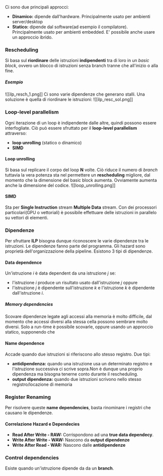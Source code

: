 Ci sono due principali approcci:
- **Dinamico:** dipende dall'hardware. Principalmente usato per ambienti server/desktop
- **Statico:** dipende dal software(ad esempio il compilatore). Principalmente usato per ambienti embedded.
E' possibile anche usare un approccio ibrido.

### Rescheduling
Si basa sul **riordinare** delle istruzioni **indipendenti** tra di loro in un *basic block*, ovvero un blocco di istruzioni senza branch tranne che all'inizio o alla fine.
##### Esempio
![[ilp_resch_1.png]]
Ci sono varie dipendenze che generano stalli. 
Una soluzione è quella di riordinare le istruzioni:
![[ilp_resc_sol.png]]

### Loop-level parallelism
Ogni iterazione di un loop è indipendente dalle altre, quindi possono essere interfogliate.
Ciò può essere sfruttato per il **loop-level parallelism** attraverso:
- **loop unrolling** (statico o dinamico)
- **SIMD**
#### Loop unrolling
Si basa sul replicare il corpo del loop **N** volte.
Ciò riduce il numero di *branch* tuttavia la vera potenza sta nel permettere un **rescheduling** migliore, dal momento che la dimensione del basic block aumenta.
Ovviamente aumenta anche la dimensione del codice.
![[loop_unrolling.png]]

#### SIMD
Sta per **Single Instruction** stream **Multiple Data** stream.
Con dei processori particolari(GPU o vettoriali) è possibile effettuare delle istruzioni in parallelo su vettori di elementi.

### Dipendenze
Per sfruttare **ILP** bisogna dunque riconoscere le varie dipendenze tra le istruzioni.
Le dipendenze fanno parte del programma.
Gli hazard sono proprietà dell'organizzazione della pipeline.
Esistono 3 tipi di dipendenze.

#### Data dependence
Un'istruzione *i* è data dependent  da una istruzione *j* se:
- l'istruzione *i* produce un risultato usato dall'istruzione *j*
  oppure
- l'istruzione *j* è dipendente sull'istruzione *k* e l'istruzione *k* è dipendente dall'istruzione *i*. 
##### Memory dependencies
Scovare dipendenze legate agli accessi alla memoria è molto difficile, dal momento che accessi diversi alla stessa cella possono sembrare molto diversi.
Solo a run-time è possibile scovarle, oppure usando un approccio statico, supponendo che 

#### Name dependence
Accade quando due istruzioni si riferiscono allo stesso registro.
Due tipi:
- **antidipendenza:** quando una istruzione usa un determinato registro e l'istruzione successiva ci scrive sopra.Non è dunque una proprio dipendenza ma bisogna tenerne conto durante il rescheduling.
- **output dipendenza:** quando due istruzioni scrivono nello stesso registro/locazione di memoria

### Register Renaming
Per risolvere queste **name dependencies**, basta rinominare i registri che causano le dipendenze.

#### Correlazione Hazard e Dependecies
- **Read After Write - RAW:** Corrispondono ad una **true data dependecy**.
- **Write After Write - WAW:** Nascono da **output dipendenze**
- **Write After Read - WAR:** Nascono dalle **antidipendenze**

### Control dependencies
Esiste quando un'istruzione dipende da da un **branch**.